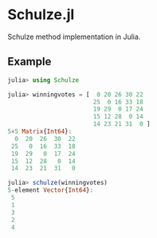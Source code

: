 # Schulze.jl

Schulze method implementation in Julia.

## Example

```julia
julia> using Schulze

julia> winningvotes = [  0 20 26 30 22
                        25  0 16 33 18
                        19 29  0 17 24
                        15 12 28  0 14
                        14 23 21 31  0 ]
5×5 Matrix{Int64}:
  0  20  26  30  22
 25   0  16  33  18
 19  29   0  17  24
 15  12  28   0  14
 14  23  21  31   0

julia> schulze(winningvotes)
5-element Vector{Int64}:
 5
 1
 3
 2
 4
```
